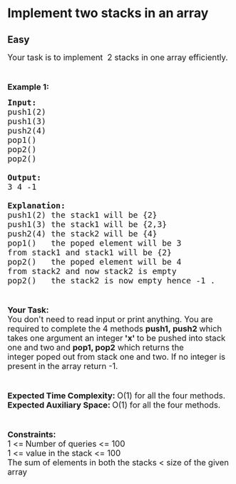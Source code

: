 # Implement two stacks in an array
## Easy 
<div class="problem-statement" style="user-select: auto;">
                <p style="user-select: auto;"></p><p style="user-select: auto;"><span style="font-size: 18px; user-select: auto;">Your task is to implement&nbsp;&nbsp;2 stacks in one array efficiently.</span></p>

<p style="user-select: auto;">&nbsp;</p>

<p style="user-select: auto;"><span style="font-size: 18px; user-select: auto;"><strong style="user-select: auto;">Example 1:</strong></span></p>

<pre style="position: relative; user-select: auto;"><span style="font-size: 18px; user-select: auto;"><strong style="user-select: auto;">Input:
</strong>push1(2)
push1(3)
push2(4)
pop1()
pop2()<strong style="user-select: auto;">
</strong>pop2()

<strong style="user-select: auto;">Output:
</strong>3 4 -1<strong style="user-select: auto;">

Explanation:
</strong>push1(2) the stack1&nbsp;will be {2}
push1(3) the stack1&nbsp;will be {2,3}
push2(4) the stack2 will be {4}
pop1() &nbsp; the&nbsp;poped element will be 3&nbsp;
from stack1 and stack1 will be {2}
pop2() &nbsp; the poped element will be 4&nbsp;
from stack2 and now stack2 is empty
pop2()&nbsp;  the stack2 is now empty hence -1 .</span><div class="open_grepper_editor" title="Edit &amp; Save To Grepper" style="user-select: auto;"></div></pre>

<p style="user-select: auto;">&nbsp;</p>

<p style="user-select: auto;"><strong style="user-select: auto;"><span style="font-size: 18px; user-select: auto;">Your Task:</span></strong><br style="user-select: auto;">
<span style="font-size: 18px; user-select: auto;">You don't need to read input or print anything.&nbsp;You are required to complete the 4&nbsp;methods&nbsp;<strong style="user-select: auto;">push1,&nbsp;push2&nbsp;</strong>which takes one argument an integer<strong style="user-select: auto;"> 'x' </strong>to be pushed into stack one and two<strong style="user-select: auto;">&nbsp;</strong>and&nbsp;<strong style="user-select: auto;">pop1, pop2</strong>&nbsp;which returns the integer&nbsp;poped out from stack one and two. If no integer is present in the array return -1.</span></p>

<p style="user-select: auto;">&nbsp;</p>

<p style="user-select: auto;"><span style="font-size: 18px; user-select: auto;"><strong style="user-select: auto;">Expected Time Complexity:&nbsp;</strong>O(1) for all the four methods.<br style="user-select: auto;">
<strong style="user-select: auto;">Expected Auxiliary Space:&nbsp;</strong>O(1) for all the four methods.</span></p>

<p style="user-select: auto;">&nbsp;</p>

<p style="user-select: auto;"><span style="font-size: 18px; user-select: auto;"><strong style="user-select: auto;">Constraints:</strong><br style="user-select: auto;">
1 &lt;=<strong style="user-select: auto;"> </strong>Number of queries &lt;= 100<br style="user-select: auto;">
1 &lt;= value in the stack&nbsp;&lt;= 100</span><br style="user-select: auto;">
<span style="font-size: 18px; user-select: auto;">The sum of elements in both the stacks &lt; size of the given array</span></p>
 <p style="user-select: auto;"></p>
            </div>